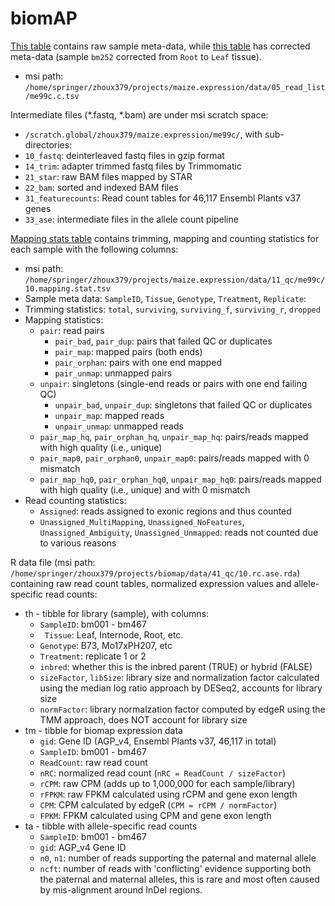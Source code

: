 # biomAP

[This table](https://github.com/orionzhou/maize.expression/blob/master/data/05_read_list/me99c.tsv) contains raw sample meta-data, while [this table](https://github.com/orionzhou/maize.expression/blob/master/data/05_read_list/me99c.c.tsv) has corrected meta-data (sample `bm252` corrected from `Root` to `Leaf` tissue).
  - msi path: `/home/springer/zhoux379/projects/maize.expression/data/05_read_list/me99c.c.tsv`

Intermediate files (\*.fastq, \*.bam) are under msi scratch space:
  - `/scratch.global/zhoux379/maize.expression/me99c/`, with sub-directories:
  - `10_fastq`: deinterleaved fastq files in gzip format
  - `14_trim`: adapter trimmed fastq files by Trimmomatic
  - `21_star`: raw BAM files mapped by STAR
  - `22_bam`: sorted and indexed BAM files
  - `31_featurecounts`: Read count tables for 46,117 Ensembl Plants v37 genes
  - `33_ase`: intermediate files in the allele count pipeline

[Mapping stats table](https://github.com/orionzhou/maize.expression/blob/master/data/11_qc/me99c/10.mapping.stat.tsv) contains trimming, mapping and counting statistics for each sample with the following columns:
  - msi path: `/home/springer/zhoux379/projects/maize.expression/data/11_qc/me99c/10.mapping.stat.tsv`
  - Sample meta data: `SampleID`, `Tissue`, `Genotype`, `Treatment`, `Replicate`: 
  - Trimming statistics: `total`, `surviving`, `surviving_f`, `surviving_r`, `dropped`
  - Mapping statistics:
    - `pair`: read pairs
      - `pair_bad`, `pair_dup`: pairs that failed QC or duplicates
      - `pair_map`: mapped pairs (both ends)
      - `pair_orphan`: pairs with one end mapped
      - `pair_unmap`: unmapped pairs
    - `unpair`: singletons (single-end reads or pairs with one end failing QC)
      - `unpair_bad`, `unpair_dup`: singletons that failed QC or duplicates
      - `unpair_map`: mapped reads
      - `unpair_unmap`: unmapped reads
    - `pair_map_hq`, `pair_orphan_hq`, `unpair_map_hq`: pairs/reads mapped with high quality (i.e., unique)
    - `pair_map0`, `pair_orphan0`, `unpair_map0`: pairs/reads mapped with 0 mismatch
    - `pair_map_hq0`, `pair_orphan_hq0`, `unpair_map_hq0`: pairs/reads mapped with high quality (i.e., unique) and with 0 mismatch
  - Read counting statistics:
    - `Assigned`: reads assigned to exonic regions and thus counted
    - `Unassigned_MultiMapping`, `Unassigned_NoFeatures`, `Unassigned_Ambiguity`, `Unassigned_Unmapped`: reads not counted due to various reasons
    
R data file (msi path: `/home/springer/zhoux379/projects/biomap/data/41_qc/10.rc.ase.rda`) containing raw read count tables, normalized expression values and allele-specific read counts:
* th - tibble for library (sample), with columns:
  * `SampleID`: bm001 - bm467
  * ` Tissue`: Leaf, Internode, Root, etc.
  * `Genotype`: B73, Mo17xPH207, etc
  * `Treatment`: replicate 1 or 2
  * `inbred`: whether this is the inbred parent (TRUE) or hybrid (FALSE)
  * `sizeFactor`, `libSize`: library size and normalization factor calculated using the median log ratio approach by DESeq2, accounts for library size
  * `normFactor`: library normalzation factor computed by edgeR using the TMM approach, does NOT account for library size
* tm - tibble for biomap expression data
  * `gid`: Gene ID (AGP_v4, Ensembl Plants v37, 46,117 in total)
  * `SampleID`: bm001 - bm467
  * `ReadCount`: raw read count
  * `nRC`: normalized read count (`nRC = ReadCount / sizeFactor`)
  * `rCPM`: raw CPM (adds up to 1,000,000 for each sample/library)
  * `rFPKM`: raw FPKM calculated using rCPM and gene exon length
  * `CPM`: CPM calculated by edgeR (`CPM = rCPM / normFactor`)
  * `FPKM`: FPKM calculated using CPM and gene exon length
* ta - tibble with allele-specific read counts
  * `SampleID`: bm001 - bm467
  * `gid`: AGP_v4 Gene ID 
  * `n0`, `n1`: number of reads supporting the paternal and maternal allele
  * `ncft`: number of reads with 'conflicting' evidence supporting both the paternal and maternal alleles, this is rare and most often caused by mis-alignment around InDel regions.

